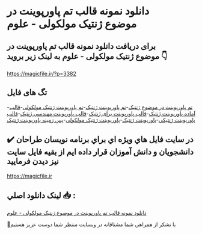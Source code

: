 # دانلود نمونه قالب تم پاورپوینت در موضوع ژنتیک مولکولی - علوم

## برای دریافت دانلود نمونه قالب تم پاورپوینت در موضوع ژنتیک مولکولی - علوم به لینک زیر بروید 👇

https://magicfile.ir/?p=3382

## تگ های فایل

-[تم پاورپوینت در موضوع ژنتیک](https://magicfile.ir/product/%d9%86%d9%85%d9%88%d9%86%d9%87-%d9%82%d8%a7%d9%84%d8%a8-%d8%aa%d9%85-%d9%be%d8%a7%d9%88%d8%b1%d9%be%d9%88%db%8c%d9%86%d8%aa-%d8%af%d8%b1-%d9%85%d9%88%d8%b6%d9%88%d8%b9%da%98%d9%86%d8%aa%db%8c%da%a9-%d9%85%d9%88%d9%84%da%a9%d9%88%d9%84%db%8c-%d8%b9%d9%84%d9%88%d9%85/)-[تم پاورپوینت ژنتیک](https://magicfile.ir/product/%d9%86%d9%85%d9%88%d9%86%d9%87-%d9%82%d8%a7%d9%84%d8%a8-%d8%aa%d9%85-%d9%be%d8%a7%d9%88%d8%b1%d9%be%d9%88%db%8c%d9%86%d8%aa-%d8%af%d8%b1-%d9%85%d9%88%d8%b6%d9%88%d8%b9%da%98%d9%86%d8%aa%db%8c%da%a9-%d9%85%d9%88%d9%84%da%a9%d9%88%d9%84%db%8c-%d8%b9%d9%84%d9%88%d9%85/)-[تم پاورپوینت ژنتیک مولکولی](https://magicfile.ir/product/%d9%86%d9%85%d9%88%d9%86%d9%87-%d9%82%d8%a7%d9%84%d8%a8-%d8%aa%d9%85-%d9%be%d8%a7%d9%88%d8%b1%d9%be%d9%88%db%8c%d9%86%d8%aa-%d8%af%d8%b1-%d9%85%d9%88%d8%b6%d9%88%d8%b9%da%98%d9%86%d8%aa%db%8c%da%a9-%d9%85%d9%88%d9%84%da%a9%d9%88%d9%84%db%8c-%d8%b9%d9%84%d9%88%d9%85/)-[قالب آماده پاورپوینت ژنتیک](https://magicfile.ir/product/%d9%86%d9%85%d9%88%d9%86%d9%87-%d9%82%d8%a7%d9%84%d8%a8-%d8%aa%d9%85-%d9%be%d8%a7%d9%88%d8%b1%d9%be%d9%88%db%8c%d9%86%d8%aa-%d8%af%d8%b1-%d9%85%d9%88%d8%b6%d9%88%d8%b9%da%98%d9%86%d8%aa%db%8c%da%a9-%d9%85%d9%88%d9%84%da%a9%d9%88%d9%84%db%8c-%d8%b9%d9%84%d9%88%d9%85/)-[قالب پاورپوینت برای ژنتیک](https://magicfile.ir/product/%d9%86%d9%85%d9%88%d9%86%d9%87-%d9%82%d8%a7%d9%84%d8%a8-%d8%aa%d9%85-%d9%be%d8%a7%d9%88%d8%b1%d9%be%d9%88%db%8c%d9%86%d8%aa-%d8%af%d8%b1-%d9%85%d9%88%d8%b6%d9%88%d8%b9%da%98%d9%86%d8%aa%db%8c%da%a9-%d9%85%d9%88%d9%84%da%a9%d9%88%d9%84%db%8c-%d8%b9%d9%84%d9%88%d9%85/)-[قالب پاورپوینت مهندسی ژنتیک](https://magicfile.ir/product/%d9%86%d9%85%d9%88%d9%86%d9%87-%d9%82%d8%a7%d9%84%d8%a8-%d8%aa%d9%85-%d9%be%d8%a7%d9%88%d8%b1%d9%be%d9%88%db%8c%d9%86%d8%aa-%d8%af%d8%b1-%d9%85%d9%88%d8%b6%d9%88%d8%b9%da%98%d9%86%d8%aa%db%8c%da%a9-%d9%85%d9%88%d9%84%da%a9%d9%88%d9%84%db%8c-%d8%b9%d9%84%d9%88%d9%85/)-[قالب پاورپوینت ژنتیکی](https://magicfile.ir/product/%d9%86%d9%85%d9%88%d9%86%d9%87-%d9%82%d8%a7%d9%84%d8%a8-%d8%aa%d9%85-%d9%be%d8%a7%d9%88%d8%b1%d9%be%d9%88%db%8c%d9%86%d8%aa-%d8%af%d8%b1-%d9%85%d9%88%d8%b6%d9%88%d8%b9%da%98%d9%86%d8%aa%db%8c%da%a9-%d9%85%d9%88%d9%84%da%a9%d9%88%d9%84%db%8c-%d8%b9%d9%84%d9%88%d9%85/)-[پاورپوینت ژنتیک](https://magicfile.ir/product/%d9%86%d9%85%d9%88%d9%86%d9%87-%d9%82%d8%a7%d9%84%d8%a8-%d8%aa%d9%85-%d9%be%d8%a7%d9%88%d8%b1%d9%be%d9%88%db%8c%d9%86%d8%aa-%d8%af%d8%b1-%d9%85%d9%88%d8%b6%d9%88%d8%b9%da%98%d9%86%d8%aa%db%8c%da%a9-%d9%85%d9%88%d9%84%da%a9%d9%88%d9%84%db%8c-%d8%b9%d9%84%d9%88%d9%85/)-[پاورپوینت ژنتیک مولکولی](https://magicfile.ir/product/%d9%86%d9%85%d9%88%d9%86%d9%87-%d9%82%d8%a7%d9%84%d8%a8-%d8%aa%d9%85-%d9%be%d8%a7%d9%88%d8%b1%d9%be%d9%88%db%8c%d9%86%d8%aa-%d8%af%d8%b1-%d9%85%d9%88%d8%b6%d9%88%d8%b9%da%98%d9%86%d8%aa%db%8c%da%a9-%d9%85%d9%88%d9%84%da%a9%d9%88%d9%84%db%8c-%d8%b9%d9%84%d9%88%d9%85/)-[پس زمینه پاورپوینت ژنتیک](https://magicfile.ir/product/%d9%86%d9%85%d9%88%d9%86%d9%87-%d9%82%d8%a7%d9%84%d8%a8-%d8%aa%d9%85-%d9%be%d8%a7%d9%88%d8%b1%d9%be%d9%88%db%8c%d9%86%d8%aa-%d8%af%d8%b1-%d9%85%d9%88%d8%b6%d9%88%d8%b9%da%98%d9%86%d8%aa%db%8c%da%a9-%d9%85%d9%88%d9%84%da%a9%d9%88%d9%84%db%8c-%d8%b9%d9%84%d9%88%d9%85/)

## ✔️ در سايت فايل هاي ويژه اي براي برنامه نويسان طراحان دانشجويان و دانش آموزان قرار داده ايم از بقيه فايل سايت نيز ديدن فرماييد

https://magicfile.ir


## لينک دانلود اصلي 📥 :

[دانلود نمونه قالب تم پاورپوینت در موضوع ژنتیک مولکولی - علوم](https://magicfile.ir/product/%d9%86%d9%85%d9%88%d9%86%d9%87-%d9%82%d8%a7%d9%84%d8%a8-%d8%aa%d9%85-%d9%be%d8%a7%d9%88%d8%b1%d9%be%d9%88%db%8c%d9%86%d8%aa-%d8%af%d8%b1-%d9%85%d9%88%d8%b6%d9%88%d8%b9%da%98%d9%86%d8%aa%db%8c%da%a9-%d9%85%d9%88%d9%84%da%a9%d9%88%d9%84%db%8c-%d8%b9%d9%84%d9%88%d9%85/) 


🙏با تشکر از همراهي شما مشتاقانه در وبسایت منتظر شما دوست عزیز هستیم

